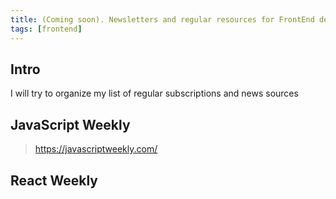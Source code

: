 ```yaml
---
title: (Coming soon). Newsletters and regular resources for FrontEnd developer
tags: [frontend]
---
```


## Intro

I will try to organize my list of regular subscriptions and news sources

## JavaScript Weekly

> https://javascriptweekly.com/

## React Weekly
